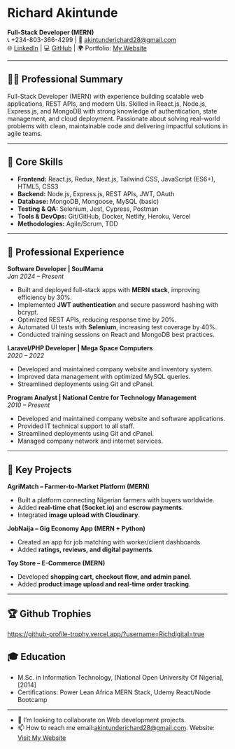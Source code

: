# Richard Akintunde
**Full-Stack Developer (MERN)**  
📞 +234-803-366-4299 | 📧 akintunderichard28@gmail.com  
🌐 [LinkedIn](https://www.linkedin.com/in/richard-akintunde/) | 💻 [GitHub](https://github.com/Richdigital2021) | 🌍 Portfolio: [My Website](https://richdigital2021.github.io/portfolio/)  

---

## 🧑‍💻 Professional Summary
Full-Stack Developer (MERN) with experience building scalable web applications, REST APIs, and modern UIs. Skilled in React.js, Node.js, Express.js, and MongoDB with strong knowledge of authentication, state management, and cloud deployment. Passionate about solving real-world problems with clean, maintainable code and delivering impactful solutions in agile teams.

---

## 🔧 Core Skills
- **Frontend:** React.js, Redux, Next.js, Tailwind CSS, JavaScript (ES6+), HTML5, CSS3  
- **Backend:** Node.js, Express.js, REST APIs, JWT, OAuth  
- **Database:** MongoDB, Mongoose, MySQL (basic)  
- **Testing & QA:** Selenium, Jest, Cypress, Postman  
- **Tools & DevOps:** Git/GitHub, Docker, Netlify, Heroku, Vercel  
- **Methodologies:** Agile/Scrum, TDD  

---

## 💼 Professional Experience

**Software Developer | SoulMama**  
*Jan 2024 – Present*  
- Built and deployed full-stack apps with **MERN stack**, improving efficiency by 30%.  
- Implemented **JWT authentication** and secure password hashing with bcrypt.  
- Optimized REST APIs, reducing response time by 20%.  
- Automated UI tests with **Selenium**, increasing test coverage by 40%.  
- Conducted training sessions on React and MongoDB best practices.  

**Laravel/PHP Developer | Mega Space Computers**  
*2020 – 2022*  
- Developed and maintained company website and inventory system.  
- Improved data management with optimized MySQL queries.  
- Streamlined deployments using Git and cPanel.  

**Program Analyst | National Centre for Technology Management**  
*2010 – Present*  
- Developed and maintained company website and software applications.  
- Provided IT technical support to all staff.
- Streamlined deployments using Git and cPanel.
- Managed company network and internet services.  
---

## 🚀 Key Projects

**AgriMatch – Farmer-to-Market Platform (MERN)**  
- Built a platform connecting Nigerian farmers with buyers worldwide.  
- Added **real-time chat (Socket.io)** and **escrow payments**.  
- Integrated **image upload with Cloudinary**.  

**JobNaija – Gig Economy App (MERN + Python)**  
- Created an app for job matching with worker/client dashboards.  
- Added **ratings, reviews, and digital payments**.  

**Toy Store – E-Commerce (MERN)**  
- Developed **shopping cart, checkout flow, and admin panel**.  
- Added **product image upload and real-time order tracking**.  

---

##  🏆 Github Trophies
https://github-profile-trophy.vercel.app/?username=Richdigital=true

## 🎓 Education
- M.Sc. in Information Technology, [National Open University Of Nigeria], [2014]  
- Certifications: Power Lean Africa MERN Stack, Udemy React/Node Bootcamp  

---

- 💞️ I’m looking to collaborate on Web development projects.
- 📫 How to reach me email:akintunderichard28@gmail.com. Website: [Visit My Website](https://richdigital2021.github.io/portfolio/)

<!---
Richdigital2021/Richdigital2021 is a ✨ special ✨ repository because its `README.md` (this file) appears on your GitHub profile.
You can click the Preview link to take a look at your changes.
--->
